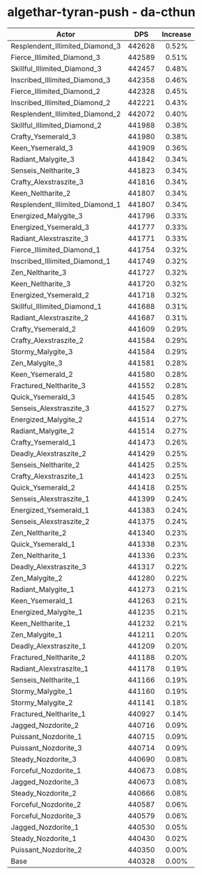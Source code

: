 # algethar-tyran-push - da-cthun
| Actor | DPS | Increase |
|---|:---:|:---:|
|Resplendent_Illimited_Diamond_3|442628|0.52%|
|Fierce_Illimited_Diamond_3|442589|0.51%|
|Skillful_Illimited_Diamond_3|442457|0.48%|
|Inscribed_Illimited_Diamond_3|442358|0.46%|
|Fierce_Illimited_Diamond_2|442328|0.45%|
|Inscribed_Illimited_Diamond_2|442221|0.43%|
|Resplendent_Illimited_Diamond_2|442072|0.40%|
|Skillful_Illimited_Diamond_2|441988|0.38%|
|Crafty_Ysemerald_3|441980|0.38%|
|Keen_Ysemerald_3|441909|0.36%|
|Radiant_Malygite_3|441842|0.34%|
|Senseis_Neltharite_3|441823|0.34%|
|Crafty_Alexstraszite_3|441816|0.34%|
|Keen_Neltharite_2|441807|0.34%|
|Resplendent_Illimited_Diamond_1|441807|0.34%|
|Energized_Malygite_3|441796|0.33%|
|Energized_Ysemerald_3|441777|0.33%|
|Radiant_Alexstraszite_3|441771|0.33%|
|Fierce_Illimited_Diamond_1|441754|0.32%|
|Inscribed_Illimited_Diamond_1|441749|0.32%|
|Zen_Neltharite_3|441727|0.32%|
|Keen_Neltharite_3|441720|0.32%|
|Energized_Ysemerald_2|441718|0.32%|
|Skillful_Illimited_Diamond_1|441688|0.31%|
|Radiant_Alexstraszite_2|441687|0.31%|
|Crafty_Ysemerald_2|441609|0.29%|
|Crafty_Alexstraszite_2|441584|0.29%|
|Stormy_Malygite_3|441584|0.29%|
|Zen_Malygite_3|441581|0.28%|
|Keen_Ysemerald_2|441580|0.28%|
|Fractured_Neltharite_3|441552|0.28%|
|Quick_Ysemerald_3|441545|0.28%|
|Senseis_Alexstraszite_3|441527|0.27%|
|Energized_Malygite_2|441514|0.27%|
|Radiant_Malygite_2|441514|0.27%|
|Crafty_Ysemerald_1|441473|0.26%|
|Deadly_Alexstraszite_2|441429|0.25%|
|Senseis_Neltharite_2|441425|0.25%|
|Crafty_Alexstraszite_1|441423|0.25%|
|Quick_Ysemerald_2|441418|0.25%|
|Senseis_Alexstraszite_1|441399|0.24%|
|Energized_Ysemerald_1|441383|0.24%|
|Senseis_Alexstraszite_2|441375|0.24%|
|Zen_Neltharite_2|441340|0.23%|
|Quick_Ysemerald_1|441338|0.23%|
|Zen_Neltharite_1|441336|0.23%|
|Deadly_Alexstraszite_3|441317|0.22%|
|Zen_Malygite_2|441280|0.22%|
|Radiant_Malygite_1|441273|0.21%|
|Keen_Ysemerald_1|441263|0.21%|
|Energized_Malygite_1|441235|0.21%|
|Keen_Neltharite_1|441232|0.21%|
|Zen_Malygite_1|441211|0.20%|
|Deadly_Alexstraszite_1|441209|0.20%|
|Fractured_Neltharite_2|441188|0.20%|
|Radiant_Alexstraszite_1|441178|0.19%|
|Senseis_Neltharite_1|441166|0.19%|
|Stormy_Malygite_1|441160|0.19%|
|Stormy_Malygite_2|441141|0.18%|
|Fractured_Neltharite_1|440927|0.14%|
|Jagged_Nozdorite_2|440716|0.09%|
|Puissant_Nozdorite_1|440715|0.09%|
|Puissant_Nozdorite_3|440714|0.09%|
|Steady_Nozdorite_3|440690|0.08%|
|Forceful_Nozdorite_1|440673|0.08%|
|Jagged_Nozdorite_3|440673|0.08%|
|Steady_Nozdorite_2|440666|0.08%|
|Forceful_Nozdorite_2|440587|0.06%|
|Forceful_Nozdorite_3|440579|0.06%|
|Jagged_Nozdorite_1|440530|0.05%|
|Steady_Nozdorite_1|440430|0.02%|
|Puissant_Nozdorite_2|440350|0.00%|
|Base|440328|0.00%|
